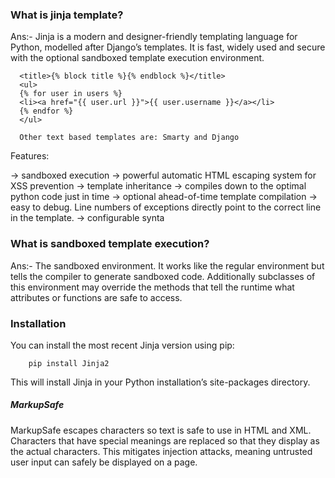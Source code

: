 ### What is jinja template?
Ans:- Jinja is a modern and designer-friendly templating language for Python, modelled after Django’s templates. It is fast, widely used and secure with the optional sandboxed template execution environment.

      <title>{% block title %}{% endblock %}</title>
      <ul>
      {% for user in users %}
      <li><a href="{{ user.url }}">{{ user.username }}</a></li>
      {% endfor %}
      </ul>
      
      Other text based templates are: Smarty and Django
      
      
Features:

-> sandboxed execution
-> powerful automatic HTML escaping system for XSS prevention
-> template inheritance
-> compiles down to the optimal python code just in time
-> optional ahead-of-time template compilation
-> easy to debug. Line numbers of exceptions directly point to the correct line in the template.
-> configurable synta

### What is sandboxed template execution?
Ans:- The sandboxed environment. It works like the regular environment but tells the compiler to generate sandboxed code. 
Additionally subclasses of this environment may override the methods that tell the runtime what attributes or functions are safe to access.


### Installation
You can install the most recent Jinja version using pip:

        pip install Jinja2

This will install Jinja in your Python installation’s site-packages directory.

##### MarkupSafe
MarkupSafe escapes characters so text is safe to use in HTML and XML. Characters that have special meanings are replaced so that they display as the actual characters.
This mitigates injection attacks, meaning untrusted user input can safely be displayed on a page.



